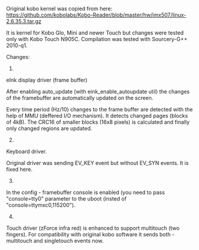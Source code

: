 Original kobo kernel was copied from here:
https://github.com/kobolabs/Kobo-Reader/blob/master/hw/imx507/linux-2.6.35.3.tar.gz

It is kernel for Kobo Glo, Mini and newer Touch but changes were tested only with Kobo Touch N905C.
Compilation was tested with Sourcery-G++ 2010-q1.

Changes:

1)

eInk display driver (frame buffer)

After enabling auto_update (with eink_enable_autoupdate util) the changes of the framebuffer are automatically updated on the screen.

Every time period (Hz/10) changes to the frame buffer are detected with the help of MMU (deffered I/O mechanism). It detects changed pages (blocks of 4kB). The CRC16 of smaller blocks (16x8 pixels) is calculated and finally only changed regions are updated.

2)

Keyboard driver.

Original driver was sending EV_KEY event but without EV_SYN events. It is fixed here.

3)

In the config - framebuffer console is enabled (you need to pass "console=tty0" parameter to the uboot (insted of "console=ttymxc0,115200").

4)

Touch driver (zForce infra red) is enhanced to support multitouch (two fingers). For compatibility with original kobo software it sends both - multitouch and singletouch events now.
